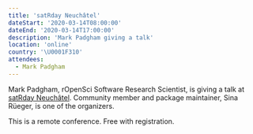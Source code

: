 ```yaml
---
title: 'satRday Neuchâtel'
dateStart: '2020-03-14T08:00:00'
dateEnd: '2020-03-14T17:00:00'
description: 'Mark Padgham giving a talk'
location: 'online'
country: '\U0001F310'
attendees:
  - Mark Padgham
---
```

Mark Padgham, rOpenSci Software Research Scientist, is giving a talk at [satRday Neuchâtel](https://neuchatel2020.satrdays.org/). Community member and package maintainer, Sina Rüeger, is one of the organizers.

This is a remote conference. Free with registration.

